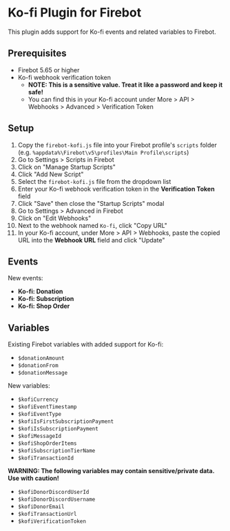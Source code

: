 # Ko-fi Plugin for Firebot

This plugin adds support for Ko-fi events and related variables to Firebot.

## Prerequisites
- Firebot 5.65 or higher
- Ko-fi webhook verification token
  - **NOTE: This is a sensitive value. Treat it like a password and keep it safe!**
  - You can find this in your Ko-fi account under More > API > Webhooks > Advanced > Verification Token

## Setup

1. Copy the `firebot-kofi.js` file into your Firebot profile's `scripts` folder (e.g. `%appdata%\Firebot\v5\profiles\Main Profile\scripts`)
2. Go to Settings > Scripts in Firebot
3. Click on "Manage Startup Scripts"
4. Click "Add New Script"
5. Select the `firebot-kofi.js` file from the dropdown list
6. Enter your Ko-fi webhook verification token in the **Verification Token** field
7. Click "Save" then close the "Startup Scripts" modal
8. Go to Settings > Advanced in Firebot
9. Click on "Edit Webhooks"
10. Next to the webhook named `Ko-fi`, click "Copy URL"
11. In your Ko-fi account, under More > API > Webhooks, paste the copied URL into the **Webhook URL** field and click "Update"

## Events

New events:
- **Ko-fi: Donation**
- **Ko-fi: Subscription**
- **Ko-fi: Shop Order**

## Variables

Existing Firebot variables with added support for Ko-fi:
- `$donationAmount`
- `$donationFrom`
- `$donationMessage`

New variables:
- `$kofiCurrency`
- `$kofiEventTimestamp`
- `$kofiEventType`
- `$kofiIsFirstSubscriptionPayment`
- `$kofiIsSubscriptionPayment`
- `$kofiMessageId`
- `$kofiShopOrderItems`
- `$kofiSubscriptionTierName`
- `$kofiTransactionId`

**WARNING: The following variables may contain sensitive/private data. Use with caution!**

- `$kofiDonorDiscordUserId`
- `$kofiDonorDiscordUsername`
- `$kofiDonorEmail`
- `$kofiTransactionUrl`
- `$kofiVerificationToken`